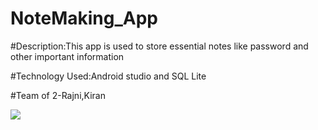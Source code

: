 # NoteMaking_App

#Description:This app is used to store essential notes like password and other important information

#Technology Used:Android studio and SQL Lite

#Team of 2-Rajni,Kiran

<img src="https://user-images.githubusercontent.com/64978820/87234514-98dc1d00-c39f-11ea-9344-7948a02373df.png">
